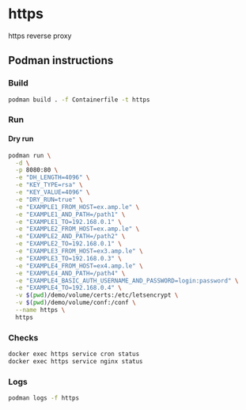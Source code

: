 # https

https reverse proxy

## Podman instructions

### Build
```bash
podman build . -f Containerfile -t https
```

### Run
#### Dry run
```bash
podman run \
  -d \
  -p 8080:80 \
  -e "DH_LENGTH=4096" \
  -e "KEY_TYPE=rsa" \
  -e "KEY_VALUE=4096" \
  -e "DRY_RUN=true" \
  -e "EXAMPLE1_FROM_HOST=ex.amp.le" \
  -e "EXAMPLE1_AND_PATH=/path1" \
  -e "EXAMPLE1_TO=192.168.0.1" \
  -e "EXAMPLE2_FROM_HOST=ex.amp.le" \
  -e "EXAMPLE2_AND_PATH=/path2" \
  -e "EXAMPLE2_TO=192.168.0.1" \
  -e "EXAMPLE3_FROM_HOST=ex3.amp.le" \
  -e "EXAMPLE3_TO=192.168.0.3" \
  -e "EXAMPLE4_FROM_HOST=ex4.amp.le" \
  -e "EXAMPLE4_AND_PATH=/path4" \
  -e "EXAMPLE4_BASIC_AUTH_USERNAME_AND_PASSWORD=login:password" \
  -e "EXAMPLE4_TO=192.168.0.4" \
  -v $(pwd)/demo/volume/certs:/etc/letsencrypt \
  -v $(pwd)/demo/volume/conf:/conf \
  --name https \
  https
```

### Checks
```bash
docker exec https service cron status
docker exec https service nginx status
```

### Logs
```bash
podman logs -f https
```

